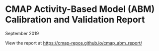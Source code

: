 # CMAP Activity-Based Model (ABM) Calibration and Validation Report 

September 2019

View the report at https://cmap-repos.github.io/cmap_abm_report/ 

